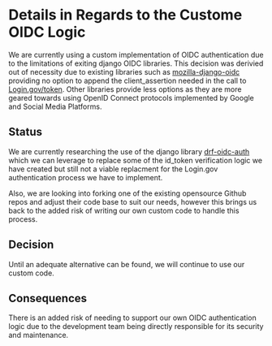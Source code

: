 # Details in Regards to the Custome OIDC Logic

We are currently using a custom implementation of OIDC authentication due to the limitations of exiting django OIDC libraries. This decision was derivied out of necessity due to existing libraries such as [mozilla-django-oidc](https://github.com/mozilla/mozilla-django-oidc/blob/master/mozilla_django_oidc/auth.py#L222-L230) providing no option to append the client_assertion needed in the call to [Login.gov/token](https://developers.login.gov/oidc/#token). Other libraries provide less options as they are more geared towards using OpenID Connect protocols implemented by Google and Social Media Platforms. 


## Status

We are currently researching the use of the django library [drf-oidc-auth](https://github.com/ByteInternet/drf-oidc-auth) which we can leverage to replace some of the id_token verification logic we have created but still not a viable replacment for the Login.gov authentication process we have to implement. 

Also, we are looking into  forking one of the existing opensource Github repos and adjust their code base to suit our needs, however this brings us back to the added risk of writing our own custom code to handle this process. 

## Decision

Until an adequate alternative can be found, we will continue to use our custom code. 

## Consequences

There is an added risk of needing to support our own OIDC authentication logic due to the development team being directly responsible for its security and maintenance. 